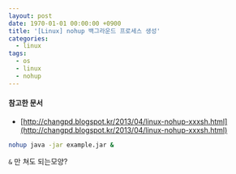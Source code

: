 ```yaml
---
layout: post
date: 1970-01-01 00:00:00 +0900
title: '[Linux] nohup 백그라운드 프로세스 생성'
categories:
  - linux
tags:
  - os
  - linux
  - nohup
---
```


#### 참고한 문서

- [http://changpd.blogspot.kr/2013/04/linux-nohup-xxxsh.html](http://changpd.blogspot.kr/2013/04/linux-nohup-xxxsh.html)

``` bash
nohup java -jar example.jar &
```

`&` 만 쳐도 되는모양?
